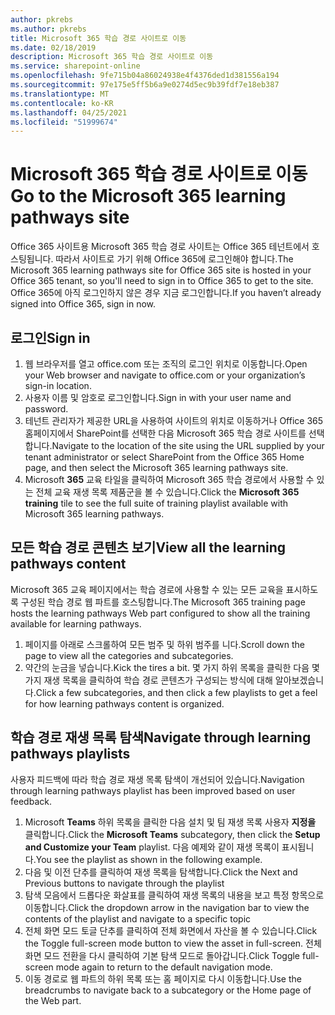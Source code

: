 ```yaml
---
author: pkrebs
ms.author: pkrebs
title: Microsoft 365 학습 경로 사이트로 이동
ms.date: 02/18/2019
description: Microsoft 365 학습 경로 사이트로 이동
ms.service: sharepoint-online
ms.openlocfilehash: 9fe715b04a86024938e4f4376ded1d381556a194
ms.sourcegitcommit: 97e175e5ff5b6a9e0274d5ec9b39fdf7e18eb387
ms.translationtype: MT
ms.contentlocale: ko-KR
ms.lasthandoff: 04/25/2021
ms.locfileid: "51999674"
---
```

# <a name="go-to-the-microsoft-365-learning-pathways-site"></a><span data-ttu-id="f1ded-103">Microsoft 365 학습 경로 사이트로 이동</span><span class="sxs-lookup"><span data-stu-id="f1ded-103">Go to the Microsoft 365 learning pathways site</span></span>

<span data-ttu-id="f1ded-104">Office 365 사이트용 Microsoft 365 학습 경로 사이트는 Office 365 테넌트에서 호스팅됩니다. 따라서 사이트로 가기 위해 Office 365에 로그인해야 합니다.</span><span class="sxs-lookup"><span data-stu-id="f1ded-104">The Microsoft 365 learning pathways site for Office 365 site is hosted in your Office 365 tenant, so you'll need to sign in to Office 365 to get to the site.</span></span> <span data-ttu-id="f1ded-105">Office 365에 아직 로그인하지 않은 경우 지금 로그인합니다.</span><span class="sxs-lookup"><span data-stu-id="f1ded-105">If you haven’t already signed into Office 365, sign in now.</span></span> 

## <a name="sign-in"></a><span data-ttu-id="f1ded-106">로그인</span><span class="sxs-lookup"><span data-stu-id="f1ded-106">Sign in</span></span>  

1.  <span data-ttu-id="f1ded-107">웹 브라우저를 열고 office.com 또는 조직의 로그인 위치로 이동합니다.</span><span class="sxs-lookup"><span data-stu-id="f1ded-107">Open your Web browser and navigate to office.com or your organization’s sign-in location.</span></span> 
2.  <span data-ttu-id="f1ded-108">사용자 이름 및 암호로 로그인합니다.</span><span class="sxs-lookup"><span data-stu-id="f1ded-108">Sign in with your user name and password.</span></span>
3.  <span data-ttu-id="f1ded-109">테넌트 관리자가 제공한 URL을 사용하여 사이트의 위치로 이동하거나 Office 365 홈페이지에서 SharePoint를 선택한 다음 Microsoft 365 학습 경로 사이트를 선택합니다.</span><span class="sxs-lookup"><span data-stu-id="f1ded-109">Navigate to the location of the site using the URL supplied by your tenant administrator or select SharePoint from the Office 365 Home page, and then select the Microsoft 365 learning pathways site.</span></span> 
5. <span data-ttu-id="f1ded-110">Microsoft **365** 교육 타일을 클릭하여 Microsoft 365 학습 경로에서 사용할 수 있는 전체 교육 재생 목록 제품군을 볼 수 있습니다.</span><span class="sxs-lookup"><span data-stu-id="f1ded-110">Click the **Microsoft 365 training** tile to see the full suite of training playlist available with Microsoft 365 learning pathways.</span></span> 

## <a name="view-all-the-learning-pathways-content"></a><span data-ttu-id="f1ded-111">모든 학습 경로 콘텐츠 보기</span><span class="sxs-lookup"><span data-stu-id="f1ded-111">View all the learning pathways content</span></span>
<span data-ttu-id="f1ded-112">Microsoft 365 교육 페이지에서는 학습 경로에 사용할 수 있는 모든 교육을 표시하도록 구성된 학습 경로 웹 파트를 호스팅합니다.</span><span class="sxs-lookup"><span data-stu-id="f1ded-112">The Microsoft 365 training page hosts the learning pathways Web part configured to show all the training available for learning pathways.</span></span> 

1. <span data-ttu-id="f1ded-113">페이지를 아래로 스크롤하여 모든 범주 및 하위 범주를 니다.</span><span class="sxs-lookup"><span data-stu-id="f1ded-113">Scroll down the page to view all the categories and subcategories.</span></span>
2. <span data-ttu-id="f1ded-114">약간의 눈금을 넣습니다.</span><span class="sxs-lookup"><span data-stu-id="f1ded-114">Kick the tires a bit.</span></span> <span data-ttu-id="f1ded-115">몇 가지 하위 목록을 클릭한 다음 몇 가지 재생 목록을 클릭하여 학습 경로 콘텐츠가 구성되는 방식에 대해 알아보겠습니다.</span><span class="sxs-lookup"><span data-stu-id="f1ded-115">Click a few subcategories, and then click a few playlists to get a feel for how learning pathways content is organized.</span></span> 

## <a name="navigate-through-learning-pathways-playlists"></a><span data-ttu-id="f1ded-116">학습 경로 재생 목록 탐색</span><span class="sxs-lookup"><span data-stu-id="f1ded-116">Navigate through learning pathways playlists</span></span>
<span data-ttu-id="f1ded-117">사용자 피드백에 따라 학습 경로 재생 목록 탐색이 개선되어 있습니다.</span><span class="sxs-lookup"><span data-stu-id="f1ded-117">Navigation through learning pathways playlist has been improved based on user feedback.</span></span> 

1. <span data-ttu-id="f1ded-118">Microsoft **Teams** 하위 목록을 클릭한 다음 설치 및 팀 재생 목록 사용자 **지정을** 클릭합니다.</span><span class="sxs-lookup"><span data-stu-id="f1ded-118">Click the **Microsoft Teams** subcategory, then click the **Setup and Customize your Team** playlist.</span></span> <span data-ttu-id="f1ded-119">다음 예제와 같이 재생 목록이 표시됩니다.</span><span class="sxs-lookup"><span data-stu-id="f1ded-119">You see the playlist as shown in the following example.</span></span>
2. <span data-ttu-id="f1ded-120">다음 및 이전 단추를 클릭하여 재생 목록을 탐색합니다.</span><span class="sxs-lookup"><span data-stu-id="f1ded-120">Click the Next and Previous buttons to navigate through the playlist</span></span>
3. <span data-ttu-id="f1ded-121">탐색 모음에서 드롭다운 화살표를 클릭하여 재생 목록의 내용을 보고 특정 항목으로 이동합니다.</span><span class="sxs-lookup"><span data-stu-id="f1ded-121">Click the dropdown arrow in the navigation bar to view the contents of the playlist and navigate to a specific topic</span></span>
4. <span data-ttu-id="f1ded-122">전체 화면 모드 토글 단추를 클릭하여 전체 화면에서 자산을 볼 수 있습니다.</span><span class="sxs-lookup"><span data-stu-id="f1ded-122">Click the Toggle full-screen mode button to view the asset in full-screen.</span></span> <span data-ttu-id="f1ded-123">전체 화면 모드 전환을 다시 클릭하여 기본 탐색 모드로 돌아갑니다.</span><span class="sxs-lookup"><span data-stu-id="f1ded-123">Click Toggle full-screen mode again to return to the default navigation mode.</span></span>
5. <span data-ttu-id="f1ded-124">이동 경로로 웹 파트의 하위 목록 또는 홈 페이지로 다시 이동합니다.</span><span class="sxs-lookup"><span data-stu-id="f1ded-124">Use the breadcrumbs to navigate back to a subcategory or the Home page of the Web part.</span></span>  

